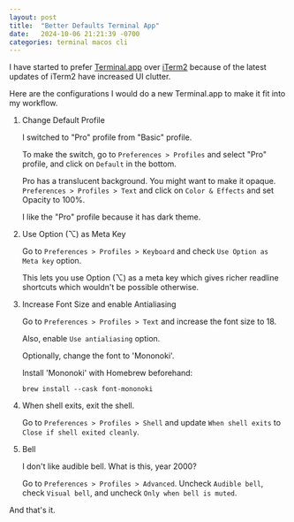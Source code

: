 ```yaml
---
layout: post
title:  "Better Defaults Terminal App"
date:   2024-10-06 21:21:39 -0700
categories: terminal macos cli
---
```

I have started to prefer [Terminal.app](https://en.wikipedia.org/wiki/Terminal_(macOS)) over [iTerm2](https://iterm2.com/) 
because of the latest updates of iTerm2 have increased UI clutter.

Here are the configurations I would do a new Terminal.app to make it fit into my workflow.

1. Change Default Profile

    I switched to "Pro" profile from "Basic" profile.

    To make the switch, go to `Preferences > Profiles` and select "Pro" profile, and click on `Default` in the bottom.

    Pro has a translucent background. You might want to make it opaque. `Preferences > Profiles > Text` and click on `Color & Effects` and set Opacity to 100%.

    I like the "Pro" profile because it has dark theme.


2. Use Option (⌥) as Meta Key

    Go to `Preferences > Profiles > Keyboard` and check `Use Option as Meta key` option.
 
    This lets you use Option (⌥) as a meta key which gives richer readline shortcuts which wouldn't be possible otherwise.


3. Increase Font Size and enable Antialiasing

    Go to `Preferences > Profiles > Text` and increase the font size to 18.

    Also, enable `Use antialiasing` option.

    Optionally, change the font to 'Mononoki'.

    Install 'Mononoki' with Homebrew beforehand:

    ```shell
    brew install --cask font-mononoki
    ```

4. When shell exits, exit the shell.

    Go to `Preferences > Profiles > Shell` and update `When shell exits` to `Close if shell exited cleanly`.


5. Bell

    I don't like audible bell. What is this, year 2000?

    Go to `Preferences > Profiles > Advanced`. Uncheck `Audible bell`, check `Visual bell`, and uncheck `Only when bell is muted`.


And that's it.
